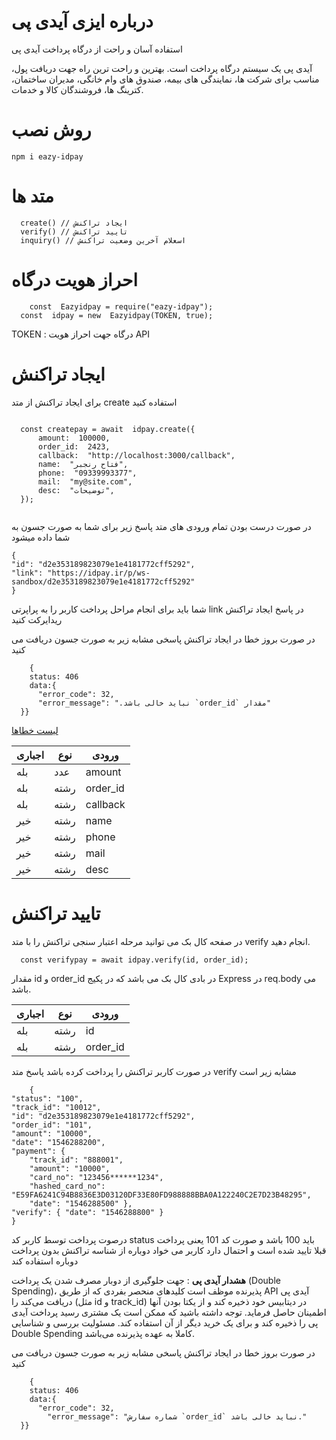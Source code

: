 <div dir=”rtl”>

  # درباره ایزی آیدی پی

  <p>استفاده آسان و راحت از درگاه پرداخت آیدی پی</p>
<p>
  آیدی پی یک سیستم درگاه پرداخت است. بهترین و راحت ترین راه جهت دریافت پول، مناسب برای شرکت ها، نمایندگی های بیمه، صندوق های وام خانگی، مدیران ساختمان، کترینگ ها، فروشندگان کالا و خدمات.
</p>

  # روش نصب
  
  ```
  npm i eazy-idpay
  ```

  # متد ها
  ```
    create() // ایجاد تراکنش
    verify() // تایید تراکنش
    inquiry() // اسعلام آخرین وضعیت تراکنش
  ```
  
  # احراز هویت درگاه
  
  ```
      const  Eazyidpay = require("eazy-idpay");
    const  idpay = new  Eazyidpay(TOKEN, true);
  ```
  TOKEN :   درگاه جهت احراز هویت API
  
  # ایجاد تراکنش
  
  <p>
  برای ایجاد تراکنش از متد create استفاده کنید
  </p>
	
  ```

	const createpay = await  idpay.create({
		amount:  100000,
		order_id:  2423,
		callback:  "http://localhost:3000/callback",
		name:  "فتاح رنجبر",
		phone:  "09339993377",
		mail:  "my@site.com",
		desc:  "توضیحات",
	});
	
  ```
	
  در صورت درست بودن تمام ورودی های متد پاسخ زیر برای شما به صورت جسون به شما داده میشود

  ```
{
  "id": "d2e353189823079e1e4181772cff5292",
  "link": "https://idpay.ir/p/ws-sandbox/d2e353189823079e1e4181772cff5292"
}
```
  
   شما باید برای انجام مراحل پرداخت کاربر را به  پراپرتی link در پاسخ ایجاد تراکنش ریدایرکت کنید 

در صورت بروز خطا در ایجاد تراکنش پاسخی مشابه زیر به صورت جسون دریافت می کنید

  ```
      {
	  status: 406
	  data:{  
		"error_code": 32, 
		"error_message": ".نباید خالی باشد `order_id` مقدار"
    }}
  ```
  [ لیست خطاها](https://idpay.ir/web-service/v1.1/?javascript#d7b83cfb9c)
  
	
اجباری | نوع | ورودی 
--- | --- | ---  
| بله| عدد |amount|
| بله| رشته |order_id|
| بله| رشته |callback|
| خیر| رشته |name|
| خیر| رشته |phone|
| خیر| رشته |mail|
| خیر| رشته |desc|


 # تایید تراکنش
	
در صفحه کال بک می توانید  مرحله اعتبار سنجی تراکنش را با متد verify انجام دهید.

  ```
	const verifypay = await idpay.verify(id, order_id);
  ```  
	
مقدار id و order_id در بادی کال بک می باشد که در پکیج Express در req.body می باشد.

	
	
اجباری | نوع | ورودی 
--- | --- | ---  
| بله| رشته |id|
| بله| رشته |order_id|


در صورت کاربر تراکنش را پرداخت کرده باشد پاسخ متد verify مشابه زیر است
	
```
	{ 
"status": "100", 
"track_id": "10012", 
"id": "d2e353189823079e1e4181772cff5292", 
"order_id": "101", 
"amount": "10000", 
"date": "1546288200", 
"payment": { 
    "track_id": "888001", 
    "amount": "10000", 
    "card_no": "123456******1234", 
    "hashed_card_no": "E59FA6241C94B8836E3D03120DF33E80FD988888BBA0A122240C2E7D23B48295", 
    "date": "1546288500" }, 
"verify": { "date": "1546288800" } 
}
```

درصوت پرداخت توسط کاربر کد status باید 100 باشد و صورت کد 101 یعنی پرداخت قبلا تایید شده است و احتمال دارد کاربر می خواد دوباره از شناسه تراکنش بدون پرداخت دوباره استفاده کند 

**هشدار آیدی پی** : جهت جلوگیری از دوبار مصرف شدن یک پرداخت (Double Spending)، پذیرنده موظف است کلیدهای منحصر بفردی که از طریق API آیدی پی دریافت می‌کند را (مثل id و track_id) در دیتابیس خود ذخیره کند و از یکتا بودن آنها اطمینان حاصل فرماید.
توجه داشته باشید که ممکن است یک مشتری رسید پرداخت آیدی پی را ذخیره کند و برای یک خرید دیگر از آن استفاده کند.
مسئولیت بررسی و شناسایی Double Spending کاملا به عهده پذیرنده می‌باشد.
	
در صورت بروز خطا در ایجاد تراکنش پاسخی مشابه زیر به صورت جسون دریافت می کنید

  ```
      {
	  status: 406
	  data:{  
  		"error_code": 32,
		  "error_message": "شماره سفارش `order_id` نباید خالی باشد."
    }}
  ```
</div>
